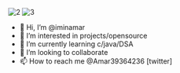 ![2](https://user-images.githubusercontent.com/84237812/120823290-eb549800-c574-11eb-8e0b-c79133d8a6e5.gif) ![3](https://user-images.githubusercontent.com/84237812/120822985-8f8a0f00-c574-11eb-9f32-0ae58912e352.gif)
- 👋 Hi, I’m @iminamar
- 👀 I’m interested in projects/opensource
- 🌱 I’m currently learning c/java/DSA
- 💞️ I’m looking to collaborate
- 📫 How to reach me @Amar39364236 [twitter]

